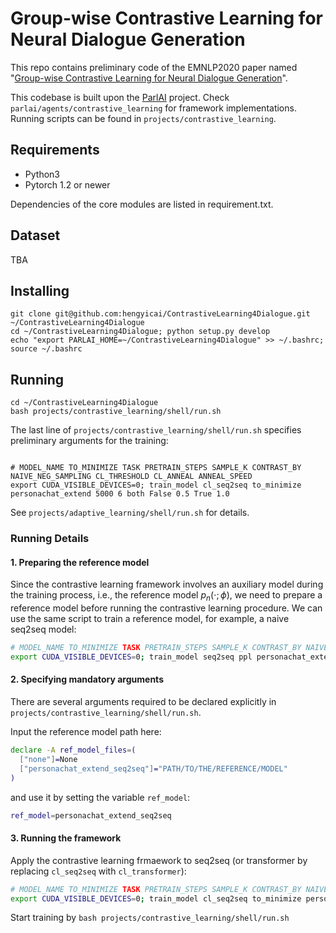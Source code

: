 # Group-wise Contrastive Learning for Neural Dialogue Generation

This repo contains preliminary code of the EMNLP2020 paper named "[Group-wise Contrastive Learning for Neural Dialogue Generation](https://arxiv.org/abs/2009.07543)".

This codebase is built upon the [ParlAI](https://parl.ai/) project. 
Check `parlai/agents/contrastive_learning` for framework implementations.
Running scripts can be found in `projects/contrastive_learning`.


## Requirements
- Python3
- Pytorch 1.2 or newer

Dependencies of the core modules are listed in requirement.txt.

## Dataset
TBA

## Installing
```
git clone git@github.com:hengyicai/ContrastiveLearning4Dialogue.git ~/ContrastiveLearning4Dialogue
cd ~/ContrastiveLearning4Dialogue; python setup.py develop
echo "export PARLAI_HOME=~/ContrastiveLearning4Dialogue" >> ~/.bashrc; source ~/.bashrc
```

## Running

```
cd ~/ContrastiveLearning4Dialogue
bash projects/contrastive_learning/shell/run.sh
```

The last line of `projects/contrastive_learning/shell/run.sh` specifies preliminary arguments for the training:
```

# MODEL_NAME TO_MINIMIZE TASK PRETRAIN_STEPS SAMPLE_K CONTRAST_BY NAIVE_NEG_SAMPLING CL_THRESHOLD CL_ANNEAL ANNEAL_SPEED
export CUDA_VISIBLE_DEVICES=0; train_model cl_seq2seq to_minimize personachat_extend 5000 6 both False 0.5 True 1.0
```

See `projects/adaptive_learning/shell/run.sh` for details.

### Running Details

#### 1. Preparing the reference model

Since the contrastive learning framework involves an auxiliary model during the training process, i.e., the reference model $p_n(\cdot; \phi)$, we need to prepare a reference model before running the contrastive learning procedure. We can use the same script to train a reference model, for example, a naive seq2seq model:

```bash
# MODEL_NAME TO_MINIMIZE TASK PRETRAIN_STEPS SAMPLE_K CONTRAST_BY NAIVE_NEG_SAMPLING CL_THRESHOLD CL_ANNEAL ANNEAL_SPEED
export CUDA_VISIBLE_DEVICES=0; train_model seq2seq ppl personachat_extend 5000 6 both False 0.5 True 1.0
```

#### 2. Specifying mandatory arguments

There are several arguments required to be declared explicitly in `projects/contrastive_learning/shell/run.sh`. 

Input the reference model path here:
```bash
declare -A ref_model_files=(
  ["none"]=None
  ["personachat_extend_seq2seq"]="PATH/TO/THE/REFERENCE/MODEL"
)
```
and use it by setting the variable `ref_model`:
```bash
ref_model=personachat_extend_seq2seq
```

#### 3. Running the framework

Apply the contrastive learning frmaework to seq2seq (or transformer by replacing `cl_seq2seq` with `cl_transformer`):
```bash
# MODEL_NAME TO_MINIMIZE TASK PRETRAIN_STEPS SAMPLE_K CONTRAST_BY NAIVE_NEG_SAMPLING CL_THRESHOLD CL_ANNEAL ANNEAL_SPEED
export CUDA_VISIBLE_DEVICES=0; train_model cl_seq2seq to_minimize personachat_extend 5000 6 both False 0.5 True 1.0
```

Start training by `bash projects/contrastive_learning/shell/run.sh`

